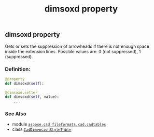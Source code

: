 ﻿---
title: dimsoxd property
second_title: Aspose.CAD for Python via .NET API References
description: 
type: docs
weight: 650
url: /python-net/aspose.cad.fileformats.cad.cadtables/caddimensionstyletable/dimsoxd/
is_root: false
---

## dimsoxd property


Gets or sets the suppression of arrowheads if there is not enough space inside the extension lines.
Possible values are: 0 (not suppressed), 1 (suppressed).
### Definition:
```python
@property
def dimsoxd(self):
    ...
@dimsoxd.setter
def dimsoxd(self, value):
    ...
```

### See Also
* module [`aspose.cad.fileformats.cad.cadtables`](../../)
* class [`CadDimensionStyleTable`](/cad/python-net/aspose.cad.fileformats.cad.cadtables/caddimensionstyletable)
